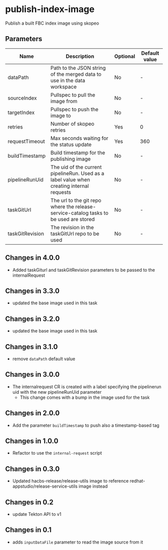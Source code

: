 # publish-index-image

Publish a built FBC index image using skopeo

## Parameters

| Name            | Description                                                                               | Optional | Default value |
|-----------------|-------------------------------------------------------------------------------------------|----------|---------------|
| dataPath        | Path to the JSON string of the merged data to use in the data workspace                   | No       | -             |
| sourceIndex     | Pullspec to pull the image from                                                           | No       | -             |
| targetIndex     | Pullspec to push the image to                                                             | No       | -             |
| retries         | Number of skopeo retries                                                                  | Yes      | 0             |
| requestTimeout  | Max seconds waiting for the status update                                                 | Yes      | 360           |
| buildTimestamp  | Build timestamp for the publishing image                                                  | No       | -             |
| pipelineRunUid  | The uid of the current pipelineRun. Used as a label value when creating internal requests | No       | -             |
| taskGitUrl      | The url to the git repo where the release-service-catalog tasks to be used are stored     | No       | -             |
| taskGitRevision | The revision in the taskGitUrl repo to be used                                            | No       | -             |

## Changes in 4.0.0
* Added taskGiturl and taskGitRevision parameters to be passed to the internalRequest

## Changes in 3.3.0
* updated the base image used in this task

## Changes in 3.2.0
* updated the base image used in this task

## Changes in 3.1.0
* remove `dataPath` default value

## Changes in 3.0.0
* The internalrequest CR is created with a label specifying the pipelinerun uid with the new pipelineRunUid parameter
  * This change comes with a bump in the image used for the task

## Changes in 2.0.0
* Add the parameter `buildTimestamp` to push also a timestamp-based tag

## Changes in 1.0.0
* Refactor to use the `internal-request` script

## Changes in 0.3.0
* Updated hacbs-release/release-utils image to reference redhat-appstudio/release-service-utils image instead

## Changes in 0.2
* update Tekton API to v1

## Changes in 0.1
* adds `inputDataFile` parameter to read the image source from it
